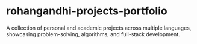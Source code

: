 # rohangandhi-projects-portfolio
A collection of personal and academic projects across multiple languages, showcasing problem-solving, algorithms, and full-stack development.
